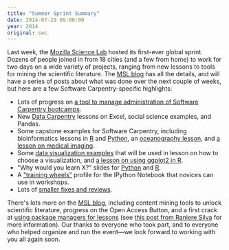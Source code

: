 ```yaml
---
title: "Summer Sprint Summary"
date: 2014-07-29 09:00:00
year: 2014
original: swc
---
```

<p>
  Last week,
  the <a href="{{site.msl_url}}">Mozilla Science Lab</a> hosted its first-ever global sprint.
  Dozens of people joined in from 18 cities (and a few from home)
  to work for two days on a wide variety of projects,
  ranging from new lessons to tools for mining the scientific literature.
  The <a href="{{site.msl_url}}/the-mozsprint-heard-round-the-world/">MSL blog</a> has all the details,
  and will have a series of posts about what was done over the next couple of weeks,
  but here are a few Software Carpentry-specific highlights:
</p>
<ul>
  <li>
    Lots of progress on
    <a href="{{site.github_url}}/admintool/">a tool to manage administration of Software Carpentry bootcamps</a>.
  </li>
  <li>
    New <a href="https://github.com/datacarpentry/datacarpentry">Data Carpentry</a>
    lessons on Excel, social science examples, and Pandas.
  </li>
  <li>
    Some capstone examples for Software Carpentry,
    including bioinformatics lessons
    in <a href="{{site.github_url}}/bc/pull/609">R</a>
    and <a href="{{site.github_url}}/bc/pull/608">Python</a>,
    an <a href="{{site.github_url}}/bc/pull/613">oceanography lesson</a>,
    and <a href="{{site.github_url}}/bc/pull/529">a lesson on medical imaging</a>.
  </li>
  <li>
    Some <a href="{{site.github_url}}/bc/pull/624">data visualization examples</a>
    that will be used in lesson on how to choose a visualization,
    and <a href="{{site.github_url}}/bc/pull/621">a lesson on using ggplot2 in R</a>.
  <li>
    "Why would you learn X?" slides for <a href="{{site.github_url}}/bc/pull/623">Python</a>
    and <a href="{{site.github_url}}/bc/pull/614">R</a>.
  </li>
  <li>
    A <a href="https://github.com/ivanov/ipython-trainingwheels">"training wheels"</a> profile
    for the IPython Notebook that novices can use in workshops.
  </li>
  <li>
    Lots of <a href="{{site.github_url}}/bc/pulls">smaller fixes and reviews</a>.
</ul>
<p>
  There's lots more on the <a href="{{site.msl_url}}/the-mozsprint-heard-round-the-world/">MSL blog</a>,
  including content mining tools to unlock scientific literature,
  progress on the Open Access Button,
  and a first crack at
  <a href="https://softwarecarpentrylessonmanager.github.io/lesson-manager/04-howto.html">using package managers for lessons</a>
  (see <a href="http://blog.rgaiacs.com/2014/07/27/sprint.html">this post from Raniere Silva</a> for more information).
  Our thanks to everyone who took part,
  and to everyone who helped organize and run the event&mdash;we look forward to working with you all again soon.
</p>
